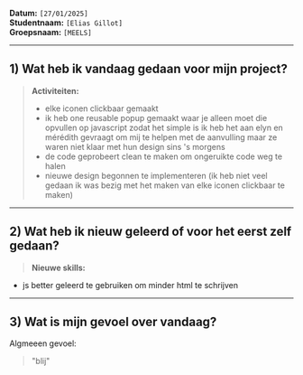 **Datum:** `[27/01/2025]`  
**Studentnaam:** `[Elias Gillot]`  
**Groepsnaam:** `[MEELS]`

---

## 1) Wat heb ik vandaag gedaan voor mijn project?

> **Activiteiten:**
>
> - elke iconen clickbaar gemaakt
> - ik heb one reusable popup gemaakt waar je alleen moet die opvullen op javascript zodat het simple is ik heb het aan elyn en mérédith gevraagt om mij te helpen met de aanvulling maar ze waren niet klaar met hun design sins 's morgens
> - de code geprobeert clean te maken om ongeruikte code weg te halen
> - nieuwe design begonnen te implementeren (ik heb niet veel gedaan ik was bezig met het maken van elke iconen clickbaar te maken)

---

## 2) Wat heb ik nieuw geleerd of voor het eerst zelf gedaan?

> **Nieuwe skills:**

- js better geleerd te gebruiken om minder html te schrijven

---

## 3) Wat is mijn gevoel over vandaag?

Algmeeen gevoel:

> "blij"
